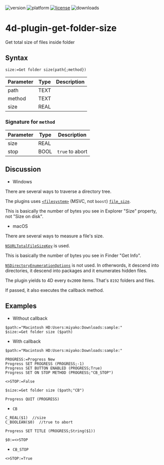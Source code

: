 ![version](https://img.shields.io/badge/version-20%2B-E23089)
![platform](https://img.shields.io/static/v1?label=platform&message=mac-intel%20|%20mac-arm%20|%20win-64&color=blue)
[![license](https://img.shields.io/github/license/miyako/4d-plugin-get-folder-size)](LICENSE)
![downloads](https://img.shields.io/github/downloads/miyako/4d-plugin-get-folder-size/total)

# 4d-plugin-get-folder-size
Get total size of files inside folder

## Syntax

```4d
size:=Get folder size(path{;method})
```

Parameter|Type|Description
------------|------------|----
path|TEXT|
method|TEXT|
size|REAL|

### Signature for ``method``

Parameter|Type|Description
------------|------------|----
size|REAL|
stop|BOOL|``true`` to abort

## Discussion

* Windows

There are several ways to traverse a directory tree.

The plugins uses [``<filesystem>``](https://msdn.microsoft.com/en-us/library/hh874694.aspx) (MSVC, not ``boost``) [``file_size``](https://msdn.microsoft.com/en-us/library/hh874829.aspx).

This is basically the number of bytes you see in Explorer "Size" property, not "Size on disk".

* macOS

There are several ways to measure a file's size. 

[``NSURLTotalFileSizeKey``](https://developer.apple.com/documentation/foundation/nsurlresourcekey?language=objc) is used.

This is basically the number of bytes you see in Finder "Get Info".

[``NSDirectoryEnumerationOptions``](https://developer.apple.com/documentation/foundation/nsdirectoryenumerationoptions?language=objc) is not used. In otherwords, it descend into directories, it descend into packages and it enumerates hidden files.

The plugin yields to 4D every ``0x2000`` items. That's ``8192`` folders and files.

If passed, it also executes the callback method.

## Examples

* Without callback

```
$path:="Macintosh HD:Users:miyako:Downloads:sample:"
$size:=Get folder size ($path)
```

* With callback

```4d
$path:="Macintosh HD:Users:miyako:Downloads:sample:"

PROGRESS:=Progress New 
Progress SET PROGRESS (PROGRESS;-1)
Progress SET BUTTON ENABLED (PROGRESS;True)
Progress SET ON STOP METHOD (PROGRESS;"CB_STOP")

<>STOP:=False

$size:=Get folder size ($path;"CB")

Progress QUIT (PROGRESS)
```

* ``CB``

```4d
C_REAL($1)  //size
C_BOOLEAN($0)  //true to abort

Progress SET TITLE (PROGRESS;String($1))

$0:=<>STOP
```

* ``CB_STOP``

```4d
<>STOP:=True
```
